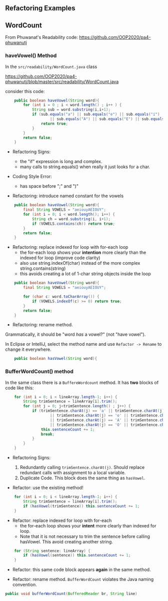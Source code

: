 ## Refactoring Examples


## WordCount

From Phuwanat's Readability code: https://github.com/OOP2020/pa4-phuwanutj

### haveVowel() Method

In the `src/readability/WordCount.java` class 

https://github.com/OOP2020/pa4-phuwanutj/blob/master/src/readability/WordCount.java

consider this code:

```java
    public boolean haveVowel(String word){
        for (int i = 0 ; i < word.length() ; i++ ) {
            String sub = word.substring(i,i+1);
            if (sub.equals("a") || sub.equals("e") || sub.equals("i") || sub.equals("o") || sub.equals("u") || sub.equals("y")
                    || sub.equals("A") || sub.equals("E") || sub.equals("I") || sub.equals("O") || sub.equals("U") || sub.equals("Y")) {
                return true;
            }
        }
        return false;
    }
```

* Refactoring Signs: 
  - the "if" expression is long and complex.
  - many calls to string.equals() when really it just looks for a char.

* Coding Style Error:
  - has space before ";" and ")"

* Refactoring: introduce named constant for the vowels

```java
    public boolean haveVowel(String word){
        final String VOWELS = "aeiouyAEIOUY";
        for (int i = 0; i < word.length(); i++) {
            String ch = word.substring(i, i+1);
            if (VOWELS.contains(ch)) return true;
        }
        return false;
    }
```

* Refactoring: replace indexed for loop with for-each loop
  - the for-each loop shows your **intention** more clearly than the indexed for loop (improve code clarity)
  - also use string.indexOf(char) instead of the more complex string.contains(string)
  - this avoids creating a lot of 1-char string objects inside the loop

```java
    public boolean haveVowel(String word){
        final String VOWELS = "aeiouyAEIOUY";

        for (char c: word.toCharArray()) { 
            if (VOWELS.indexOf(c) >= 0) return true;
        }
        return false;
    }
```

* Refactoring: rename method.

Grammatically, it should be "word *has* a vowel?" (not "have vowel").

In Eclipse or IntelliJ, select the method name and use `Refactor -> Rename` to change it everywhere.

```java
    public boolean hasVowel(String word){
```

### BufferWordCount() method

In the same class there is a `BuffereWordcount` method.  It has **two** blocks of code like this:

```java
    for (int i = 0; i < lineArray.length-1; i++) {
        String trimSentence = lineArray[i].trim();
        for (int j = 0; j<trimSentence.length() ; j++) {
            if (trimSentence.charAt(j) == 'a' || trimSentence.charAt(j) == 'e' || trimSentence.charAt(j) == 'i'
                    || trimSentence.charAt(j) == 'o' || trimSentence.charAt(j) == 'u' || trimSentence.charAt(j) == 'y'
                    || trimSentence.charAt(j) == 'A' || trimSentence.charAt(j) == 'E' || trimSentence.charAt(j) == 'I'
                    || trimSentence.charAt(j) == 'O' || trimSentence.charAt(j) == 'U' || trimSentence.charAt(j) == 'Y') {
                this.sentenceCount += 1;
                break;
            }
        }
    }
```

* Refactoring Signs:
  1. Redundantly calling `trimSentence.charAt(j)`.  Should replace redundant calls with assignment to a local variable.
  2. Duplicate Code. This block does the same thing as `hasVowel`.

* Refactor: use the existing method! 

```java
    for (int i = 0; i < lineArray.length-1; i++) {
        String trimSentence = lineArray[i].trim();
        if (hasVowel(trimSentence)) this.sentenceCount += 1;
    }
```

* Refactor: replace indexed for loop with for-each
  - the for-each loop shows your **intent** more clearly than indexed for loop.
  - Note that it is not necessary to trim the sentence before calling hasVowel. This avoid creating another string.

```java
    for (String sentence: lineArray) {
        if (hasVowel(sentence)) this.sentenceCount += 1;
    }
```

* Refactor: this same code block appears **again** in the same method. 

* Refactor: rename method.  `BufferWordCount` violates the Java naming convention.

```java
public void bufferWordCount(BufferedReader br, String line)
```


